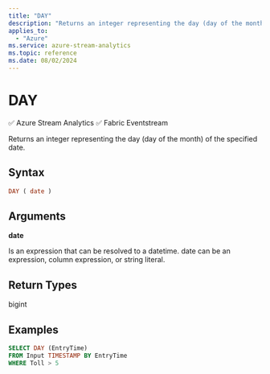 ```yaml
---
title: "DAY"
description: "Returns an integer representing the day (day of the month) of the specified date."
applies_to: 
  - "Azure"
ms.service: azure-stream-analytics
ms.topic: reference
ms.date: 08/02/2024
---
```

# DAY
:white_check_mark: Azure Stream Analytics :white_check_mark: Fabric Eventstream

  Returns an integer representing the day (day of the month) of the specified date.  
  
 ## Syntax  
  
```SQL   
DAY ( date )  
```  
  
## Arguments  
 **date**  
  
 Is an expression that can be resolved to a datetime. date can be an expression, column expression, or string literal.  
  
## Return Types  
 bigint  
  
## Examples  
  
```SQL  
SELECT DAY (EntryTime)  
FROM Input TIMESTAMP BY EntryTime  
WHERE Toll > 5  
  
```  
  
  
